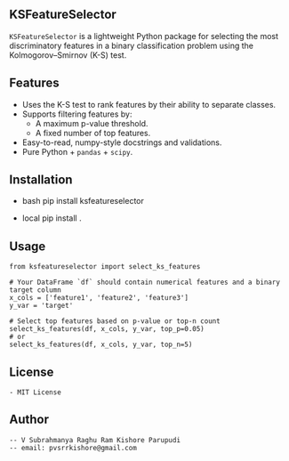## KSFeatureSelector

`KSFeatureSelector` is a lightweight Python package for selecting the most discriminatory features 
in a binary classification problem using the Kolmogorov–Smirnov (K-S) test.

## Features

- Uses the K-S test to rank features by their ability to separate classes.
- Supports filtering features by:
  - A maximum p-value threshold.
  - A fixed number of top features.
- Easy-to-read, numpy-style docstrings and validations.
- Pure Python + `pandas` + `scipy`.

## Installation

- bash
    pip install ksfeatureselector

- local
    pip install .

## Usage

    from ksfeatureselector import select_ks_features

    # Your DataFrame `df` should contain numerical features and a binary target column
    x_cols = ['feature1', 'feature2', 'feature3']
    y_var = 'target'

    # Select top features based on p-value or top-n count
    select_ks_features(df, x_cols, y_var, top_p=0.05)
    # or
    select_ks_features(df, x_cols, y_var, top_n=5)

## License
    - MIT License

## Author
    -- V Subrahmanya Raghu Ram Kishore Parupudi
    -- email: pvsrrkishore@gmail.com




